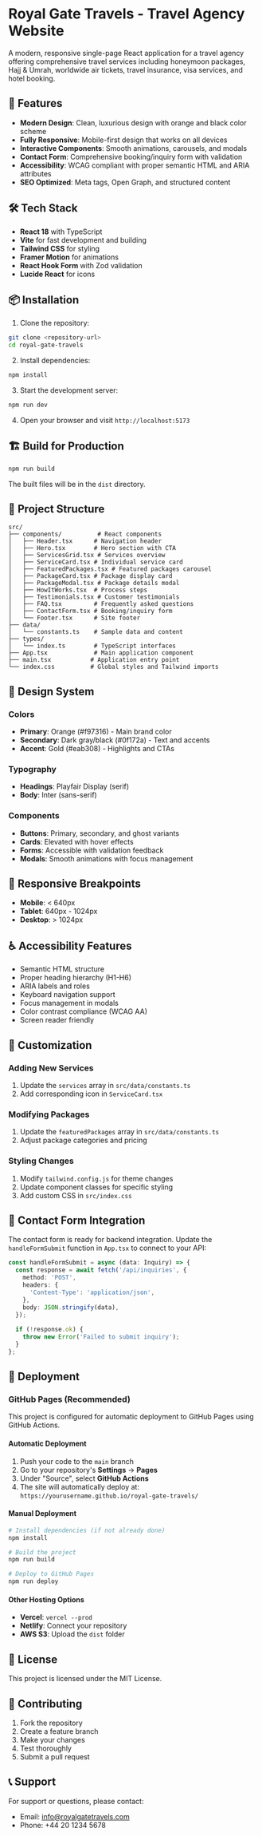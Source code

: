 # Royal Gate Travels - Travel Agency Website

A modern, responsive single-page React application for a travel agency offering comprehensive travel services including honeymoon packages, Hajj & Umrah, worldwide air tickets, travel insurance, visa services, and hotel booking.

## 🚀 Features

- **Modern Design**: Clean, luxurious design with orange and black color scheme
- **Fully Responsive**: Mobile-first design that works on all devices
- **Interactive Components**: Smooth animations, carousels, and modals
- **Contact Form**: Comprehensive booking/inquiry form with validation
- **Accessibility**: WCAG compliant with proper semantic HTML and ARIA attributes
- **SEO Optimized**: Meta tags, Open Graph, and structured content

## 🛠️ Tech Stack

- **React 18** with TypeScript
- **Vite** for fast development and building
- **Tailwind CSS** for styling
- **Framer Motion** for animations
- **React Hook Form** with Zod validation
- **Lucide React** for icons

## 📦 Installation

1. Clone the repository:
```bash
git clone <repository-url>
cd royal-gate-travels
```

2. Install dependencies:
```bash
npm install
```

3. Start the development server:
```bash
npm run dev
```

4. Open your browser and visit `http://localhost:5173`

## 🏗️ Build for Production

```bash
npm run build
```

The built files will be in the `dist` directory.

## 📁 Project Structure

```
src/
├── components/          # React components
│   ├── Header.tsx      # Navigation header
│   ├── Hero.tsx        # Hero section with CTA
│   ├── ServicesGrid.tsx # Services overview
│   ├── ServiceCard.tsx # Individual service card
│   ├── FeaturedPackages.tsx # Featured packages carousel
│   ├── PackageCard.tsx # Package display card
│   ├── PackageModal.tsx # Package details modal
│   ├── HowItWorks.tsx  # Process steps
│   ├── Testimonials.tsx # Customer testimonials
│   ├── FAQ.tsx         # Frequently asked questions
│   ├── ContactForm.tsx # Booking/inquiry form
│   └── Footer.tsx      # Site footer
├── data/
│   └── constants.ts    # Sample data and content
├── types/
│   └── index.ts        # TypeScript interfaces
├── App.tsx             # Main application component
├── main.tsx           # Application entry point
└── index.css          # Global styles and Tailwind imports
```

## 🎨 Design System

### Colors
- **Primary**: Orange (#f97316) - Main brand color
- **Secondary**: Dark gray/black (#0f172a) - Text and accents
- **Accent**: Gold (#eab308) - Highlights and CTAs

### Typography
- **Headings**: Playfair Display (serif)
- **Body**: Inter (sans-serif)

### Components
- **Buttons**: Primary, secondary, and ghost variants
- **Cards**: Elevated with hover effects
- **Forms**: Accessible with validation feedback
- **Modals**: Smooth animations with focus management

## 📱 Responsive Breakpoints

- **Mobile**: < 640px
- **Tablet**: 640px - 1024px
- **Desktop**: > 1024px

## ♿ Accessibility Features

- Semantic HTML structure
- Proper heading hierarchy (H1-H6)
- ARIA labels and roles
- Keyboard navigation support
- Focus management in modals
- Color contrast compliance (WCAG AA)
- Screen reader friendly

## 🔧 Customization

### Adding New Services
1. Update the `services` array in `src/data/constants.ts`
2. Add corresponding icon in `ServiceCard.tsx`

### Modifying Packages
1. Update the `featuredPackages` array in `src/data/constants.ts`
2. Adjust package categories and pricing

### Styling Changes
1. Modify `tailwind.config.js` for theme changes
2. Update component classes for specific styling
3. Add custom CSS in `src/index.css`

## 📧 Contact Form Integration

The contact form is ready for backend integration. Update the `handleFormSubmit` function in `App.tsx` to connect to your API:

```typescript
const handleFormSubmit = async (data: Inquiry) => {
  const response = await fetch('/api/inquiries', {
    method: 'POST',
    headers: {
      'Content-Type': 'application/json',
    },
    body: JSON.stringify(data),
  });
  
  if (!response.ok) {
    throw new Error('Failed to submit inquiry');
  }
};
```

## 🚀 Deployment

### GitHub Pages (Recommended)

This project is configured for automatic deployment to GitHub Pages using GitHub Actions.

#### Automatic Deployment
1. Push your code to the `main` branch
2. Go to your repository's **Settings** → **Pages**
3. Under "Source", select **GitHub Actions**
4. The site will automatically deploy at: `https://yourusername.github.io/royal-gate-travels/`

#### Manual Deployment
```bash
# Install dependencies (if not already done)
npm install

# Build the project
npm run build

# Deploy to GitHub Pages
npm run deploy
```

#### Other Hosting Options
- **Vercel**: `vercel --prod`
- **Netlify**: Connect your repository
- **AWS S3**: Upload the `dist` folder

## 📄 License

This project is licensed under the MIT License.

## 🤝 Contributing

1. Fork the repository
2. Create a feature branch
3. Make your changes
4. Test thoroughly
5. Submit a pull request

## 📞 Support

For support or questions, please contact:
- Email: info@royalgatetravels.com
- Phone: +44 20 1234 5678